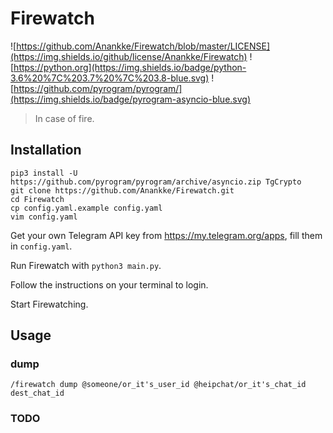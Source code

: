 # Firewatch

![https://github.com/Anankke/Firewatch/blob/master/LICENSE](https://img.shields.io/github/license/Anankke/Firewatch) ![https://python.org](https://img.shields.io/badge/python-3.6%20%7C%203.7%20%7C%203.8-blue.svg) ![https://github.com/pyrogram/pyrogram/](https://img.shields.io/badge/pyrogram-asyncio-blue.svg)

> In case of fire.

## Installation

```
pip3 install -U https://github.com/pyrogram/pyrogram/archive/asyncio.zip TgCrypto
git clone https://github.com/Anankke/Firewatch.git
cd Firewatch
cp config.yaml.example config.yaml
vim config.yaml
```

Get your own Telegram API key from https://my.telegram.org/apps, fill them in `config.yaml`.

Run Firewatch with `python3 main.py`.

Follow the instructions on your terminal to login.

Start Firewatching.

## Usage

### dump
`/firewatch dump @someone/or_it's_user_id @heipchat/or_it's_chat_id dest_chat_id`

### TODO
